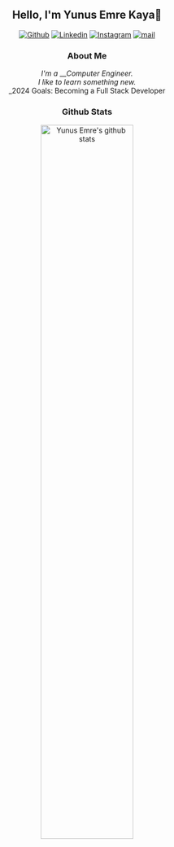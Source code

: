 <div align="center" > 

## Hello, I'm Yunus Emre Kaya👋

[![Github](https://img.shields.io/badge/-Github-121212?style=flat&logo=Github&logoColor=white)](https://github.com/yemrekayaa) [![Linkedin](https://img.shields.io/badge/-LinkedIn-121212?style=flat&logo=Linkedin&logoColor=white)](https://www.linkedin.com/in/yemrekayaa/) [![Instagram](https://img.shields.io/badge/-Instagram-121212?style=flat&logo=instagram&logoColor=white)](https://www.instagram.com/yemrekayaa) [![mail](https://img.shields.io/badge/-Mail-121212?style=flat&logo=gmail&logoColor=white)](mailto:yemrekayatr@gmail.com)


### __About Me__

_I'm a_ ___Computer Engineer._<br>
_I like to learn something new._<br>
_2024 Goals: Becoming a Full Stack Developer 
  

### Github Stats

<img width="60%" alt="Yunus Emre's github stats" src="https://github-readme-stats.vercel.app/api?username=yemrekayaa&&show_icons=true&include_all_commits=true&theme=dark" />
  </div>
